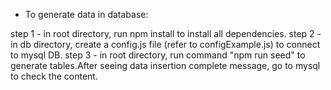 - To generate data in database:

step 1 - in root directory, run npm install to install all dependencies.
step 2 - in db directory, create a config.js file (refer to configExample.js) to connect to mysql DB.
step 3 - in root directory, run command "npm run seed" to generate tables.After seeing data insertion complete message, go to mysql to check the content.
